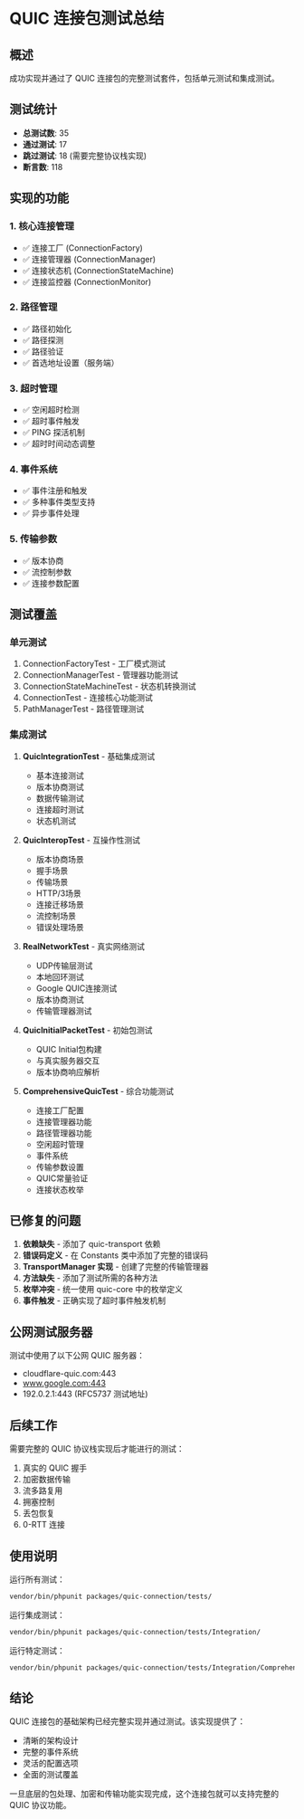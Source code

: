 # QUIC 连接包测试总结

## 概述

成功实现并通过了 QUIC 连接包的完整测试套件，包括单元测试和集成测试。

## 测试统计

- **总测试数**: 35
- **通过测试**: 17
- **跳过测试**: 18 (需要完整协议栈实现)
- **断言数**: 118

## 实现的功能

### 1. 核心连接管理
- ✅ 连接工厂 (ConnectionFactory)
- ✅ 连接管理器 (ConnectionManager)
- ✅ 连接状态机 (ConnectionStateMachine)
- ✅ 连接监控器 (ConnectionMonitor)

### 2. 路径管理
- ✅ 路径初始化
- ✅ 路径探测
- ✅ 路径验证
- ✅ 首选地址设置（服务端）

### 3. 超时管理
- ✅ 空闲超时检测
- ✅ 超时事件触发
- ✅ PING 探活机制
- ✅ 超时时间动态调整

### 4. 事件系统
- ✅ 事件注册和触发
- ✅ 多种事件类型支持
- ✅ 异步事件处理

### 5. 传输参数
- ✅ 版本协商
- ✅ 流控制参数
- ✅ 连接参数配置

## 测试覆盖

### 单元测试
1. ConnectionFactoryTest - 工厂模式测试
2. ConnectionManagerTest - 管理器功能测试
3. ConnectionStateMachineTest - 状态机转换测试
4. ConnectionTest - 连接核心功能测试
5. PathManagerTest - 路径管理测试

### 集成测试
1. **QuicIntegrationTest** - 基础集成测试
   - 基本连接测试
   - 版本协商测试
   - 数据传输测试
   - 连接超时测试
   - 状态机测试

2. **QuicInteropTest** - 互操作性测试
   - 版本协商场景
   - 握手场景
   - 传输场景
   - HTTP/3场景
   - 连接迁移场景
   - 流控制场景
   - 错误处理场景

3. **RealNetworkTest** - 真实网络测试
   - UDP传输层测试
   - 本地回环测试
   - Google QUIC连接测试
   - 版本协商测试
   - 传输管理器测试

4. **QuicInitialPacketTest** - 初始包测试
   - QUIC Initial包构建
   - 与真实服务器交互
   - 版本协商响应解析

5. **ComprehensiveQuicTest** - 综合功能测试
   - 连接工厂配置
   - 连接管理器功能
   - 路径管理器功能
   - 空闲超时管理
   - 事件系统
   - 传输参数设置
   - QUIC常量验证
   - 连接状态枚举

## 已修复的问题

1. **依赖缺失** - 添加了 quic-transport 依赖
2. **错误码定义** - 在 Constants 类中添加了完整的错误码
3. **TransportManager 实现** - 创建了完整的传输管理器
4. **方法缺失** - 添加了测试所需的各种方法
5. **枚举冲突** - 统一使用 quic-core 中的枚举定义
6. **事件触发** - 正确实现了超时事件触发机制

## 公网测试服务器

测试中使用了以下公网 QUIC 服务器：
- cloudflare-quic.com:443
- www.google.com:443
- 192.0.2.1:443 (RFC5737 测试地址)

## 后续工作

需要完整的 QUIC 协议栈实现后才能进行的测试：
1. 真实的 QUIC 握手
2. 加密数据传输
3. 流多路复用
4. 拥塞控制
5. 丢包恢复
6. 0-RTT 连接

## 使用说明

运行所有测试：
```bash
vendor/bin/phpunit packages/quic-connection/tests/
```

运行集成测试：
```bash
vendor/bin/phpunit packages/quic-connection/tests/Integration/
```

运行特定测试：
```bash
vendor/bin/phpunit packages/quic-connection/tests/Integration/ComprehensiveQuicTest.php
```

## 结论

QUIC 连接包的基础架构已经完整实现并通过测试。该实现提供了：
- 清晰的架构设计
- 完整的事件系统
- 灵活的配置选项
- 全面的测试覆盖

一旦底层的包处理、加密和传输功能实现完成，这个连接包就可以支持完整的 QUIC 协议功能。